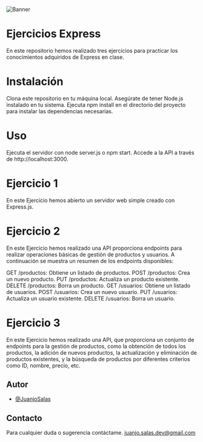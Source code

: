 
![Banner](https://github.com/JuanjoSalas/Express/assets/161235632/2c59343b-53b1-4bd2-b4d7-2a76a2a6814a)

# Ejercicios Express

En este repositorio hemos realizado tres ejercicios para practicar los conocimientos adquiridos de Express en clase.

# Instalación
Clona este repositorio en tu máquina local.
Asegúrate de tener Node.js instalado en tu sistema.
Ejecuta npm install en el directorio del proyecto para instalar las dependencias necesarias.

# Uso
Ejecuta el servidor con node server.js o npm start.
Accede a la API a través de http://localhost:3000.

# Ejercicio 1
En este Ejercicio hemos abierto un servidor web simple creado con Express.js.

# Ejercicio 2
En este Ejercicio hemos realizado una API proporciona endpoints para realizar operaciones básicas de gestión de productos y usuarios. A continuación se muestra un resumen de los endpoints disponibles:

GET /productos: Obtiene un listado de productos.
POST /productos: Crea un nuevo producto.
PUT /productos: Actualiza un producto existente.
DELETE /productos: Borra un producto.
GET /usuarios: Obtiene un listado de usuarios.
POST /usuarios: Crea un nuevo usuario.
PUT /usuarios: Actualiza un usuario existente.
DELETE /usuarios: Borra un usuario.

# Ejercicio 3
En este Ejercicio hemos realizado una API, que proporciona un conjunto de endpoints para la gestión de productos, como la obtención de todos los productos, la adición de nuevos productos, la actualización y eliminación de productos existentes, y la búsqueda de productos por diferentes criterios como ID, nombre, precio, etc.




## Autor

- [@JuanjoSalas](https://www.github.com/JuanjoSalas)


## Contacto

Para cualquier duda o sugerencia contáctame.
juanjo.salas.dev@gmail.com

